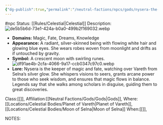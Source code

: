 ```yaml
---
{"dg-publish":true,"permalink":"/neutral-factions/npcs/gods/nysera-the-silver-veil-goddess-of-selna/"}
---
```


#npc 
Status: [[Rules/Celestial\|Celestial]]
Description:![de5b5b6d-73e1-424a-b0a0-499b2f169032.webp](/img/user/Images/de5b5b6d-73e1-424a-b0a0-499b2f169032.webp)
- **Domains:** Magic, Fate, Dreams, Knowledge
- **Appearance:** A radiant, silver-skinned being with flowing white hair and glowing blue eyes. She wears robes woven from moonlight and drifts as if untouched by gravity.
- **Symbol:** A crescent moon with swirling runes.![df91ae4b-2cfa-4066-9a17-ccb0347c97c0.webp](/img/user/Images/df91ae4b-2cfa-4066-9a17-ccb0347c97c0.webp)
- **Lore:** Nysera is the keeper of magic and fate, watching over Vareth from Selna’s silver glow. She whispers visions to seers, grants arcane power to those who seek wisdom, and ensures that magic flows in balance. Legends say that she walks among scholars in disguise, guiding them to great discoveries.

Class:[[]],
Affiliation:[[Neutral Factions/Gods/Gods\|Gods]],
Where:[[Locations/Celestial Bodies/Planet of Vareth\|Planet of Vareth]], [[Locations/Celestial Bodies/Moon of Selna\|Moon of Selna]]
When:[[]],

NOTES:
